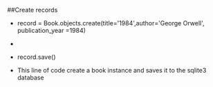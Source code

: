 ##Create records
- record = Book.objects.create(title='1984',author='George Orwell', publication_year =1984)
- 
- record.save()

- This line of code create a book instance and saves it to the sqlite3 database